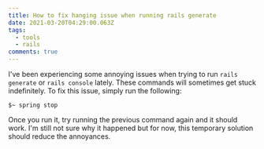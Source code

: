 ```yaml
---
title: How to fix hanging issue when running rails generate
date: 2021-03-20T04:29:00.063Z
tags:
  - tools
  - rails
comments: true
---
```

I've been experiencing some annoying issues when trying to run `rails generate` or `rails console` lately. These commands will sometimes get stuck indefinitely. To fix this issue, simply run the following:

```
$~ spring stop
```

Once you run it, try running the previous command again and it should work. I'm still not sure why it happened but for now, this temporary solution should reduce the annoyances.